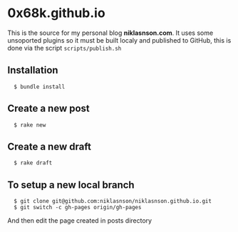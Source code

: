 # 0x68k.github.io
This is the source for my personal blog **niklasnson.com**. It uses some unsoported plugins so it must be built localy and published to GitHub, this is done via the script `scripts/publish.sh`

## Installation

```
  $ bundle install
```

## Create a new post
```
  $ rake new
```

## Create a new draft
```
  $ rake draft
```

## To setup a new local branch

```
  $ git clone git@github.com:niklasnson/niklasnson.github.io.git
  $ git switch -c gh-pages origin/gh-pages

```

And then edit the page created in posts directory
